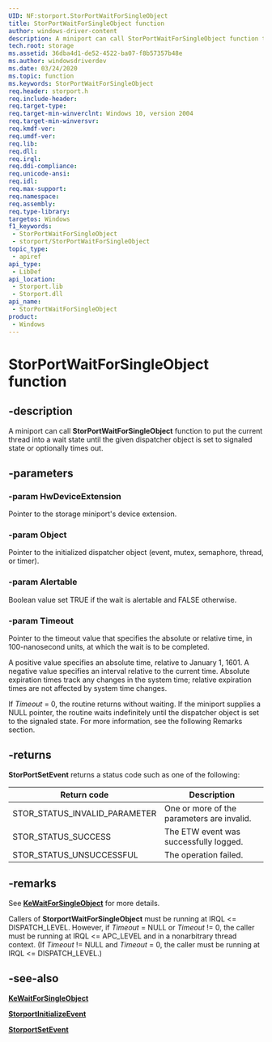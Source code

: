 ```yaml
---
UID: NF:storport.StorPortWaitForSingleObject
title: StorPortWaitForSingleObject function
author: windows-driver-content
description: A miniport can call StorPortWaitForSingleObject function to put the current thread into a wait state until the given dispatcher object is set to signaled state or optionally times out.
tech.root: storage
ms.assetid: 36dba4d1-de52-4522-ba07-f8b57357b48e
ms.author: windowsdriverdev
ms.date: 03/24/2020
ms.topic: function
ms.keywords: StorPortWaitForSingleObject
req.header: storport.h
req.include-header: 
req.target-type: 
req.target-min-winverclnt: Windows 10, version 2004
req.target-min-winversvr: 
req.kmdf-ver: 
req.umdf-ver: 
req.lib: 
req.dll: 
req.irql: 
req.ddi-compliance: 
req.unicode-ansi: 
req.idl: 
req.max-support: 
req.namespace: 
req.assembly: 
req.type-library: 
targetos: Windows
f1_keywords:
 - StorPortWaitForSingleObject
 - storport/StorPortWaitForSingleObject
topic_type:
 - apiref
api_type:
 - LibDef
api_location:
 - Storport.lib
 - Storport.dll
api_name:
 - StorPortWaitForSingleObject
product:
 - Windows
---
```


# StorPortWaitForSingleObject function


## -description

A miniport can call **StorPortWaitForSingleObject** function to put the current thread into a wait state until the given dispatcher object is set to signaled state or optionally times out.

## -parameters

### -param HwDeviceExtension

Pointer to the storage miniport's device extension.

### -param Object

Pointer to the initialized dispatcher object (event, mutex, semaphore, thread, or timer).

### -param Alertable

Boolean value set TRUE if the wait is alertable and FALSE otherwise.

### -param Timeout

Pointer to the timeout value that specifies the absolute or relative time, in 100-nanosecond units, at which the wait is to be completed.

A positive value specifies an absolute time, relative to January 1, 1601. A negative value specifies an interval relative to the current time. Absolute expiration times track any changes in the system time; relative expiration times are not affected by system time changes.

If *Timeout* = 0, the routine returns without waiting. If the miniport supplies a NULL pointer, the routine waits indefinitely until the dispatcher object is set to the signaled state. For more information, see the following Remarks section.

## -returns

**StorPortSetEvent** returns a status code such as one of the following:

| Return code | Description |
| ----------- | ----------- |
| STOR_STATUS_INVALID_PARAMETER | One or more of the parameters are invalid. |
| STOR_STATUS_SUCCESS | The ETW event was successfully logged. |
| STOR_STATUS_UNSUCCESSFUL | The operation failed. |

## -remarks

See [**KeWaitForSingleObject**](../wdm/nf-wdm-kewaitforsingleobject.md) for more details.

Callers of **StorportWaitForSingleObject** must be running at IRQL <= DISPATCH_LEVEL. However, if *Timeout* = NULL or *Timeout* != 0, the caller must be running at IRQL <= APC_LEVEL and in a nonarbitrary thread context. (If *Timeout* != NULL and *Timeout* = 0, the caller must be running at IRQL <= DISPATCH_LEVEL.)

## -see-also

[**KeWaitForSingleObject**](../wdm/nf-wdm-kewaitforsingleobject.md)

[**StorportInitializeEvent**](nf-storport-storportinitializeevent.md)

[**StorportSetEvent**](nf-storport-storportsetevent.md)